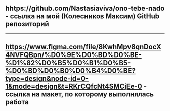 

## hhtps://github.com/Nastasiaviva/ono-tebe-nado - ссылка на мой (Колесников Максим) GitHub репозиторий

----

## https://www.figma.com/file/8KwhMpv8qnDocX4NVFQBpn/%D0%9E%D0%BD%D0%BE-%D1%82%D0%B5%D0%B1%D0%B5-%D0%BD%D0%B0%D0%B4%D0%BE?type=design&node-id=0-1&mode=design&t=RKrCQfcNt4SMCjEe-0 - ссылка на макет, по которому выполнялась работа